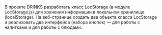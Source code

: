 В проекте DRINKS разработать класс LocStorage (в модуле LocStorage.js) для хранения информации в локальном хранилище (localStorage).
На веб-странице создать два объекта класса LocStorage и реализовать два интерфейса (набора кнопок) — для работы с напитками и для работы с блюдами.